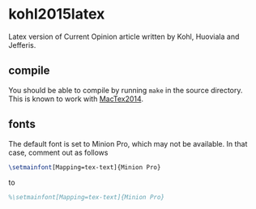 # kohl2015latex
Latex version of Current Opinion article written by Kohl, Huoviala and Jefferis.

## compile
You should be able to compile by running `make` in the source directory.  
This is known to work with [MacTex2014](https://tug.org/mactex/).

## fonts
The default font is set to Minion Pro, which may not be available. In that case, comment out as follows

```tex
\setmainfont[Mapping=tex-text]{Minion Pro}
```

to

```tex
%\setmainfont[Mapping=tex-text]{Minion Pro}
```